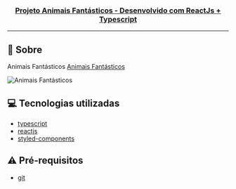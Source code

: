 <h3 align="center">
  <a href="https://cahmoraes.github.io/brafe-react/">Projeto Animais Fantásticos - Desenvolvido com ReactJs + Typescript</a>
</h3>

---

## :rocket: Sobre

Animais Fantásticos [Animais Fantásticos](https://cahmoraes.github.io/animais-fantasticos-react/)

<img src="https://github.com/Cahmoraes/animais-fantasticos-react/blob/main/src/assets/examples/af.gif" alt="Animais Fantásticos">

## :computer: Tecnologias utilizadas

- [typescript](https://www.typescriptlang.org/)
- [reactjs](https://pt-br.reactjs.org/)
- [styled-components](https://styled-components.com/)

## :warning: Pré-requisitos

- [git](https://git-scm.com/)
